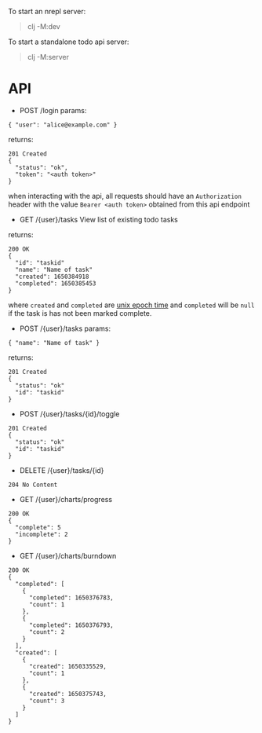 To start an nrepl server:

> clj -M:dev

To start a standalone todo api server:

> clj -M:server

# API

- POST /login
params:
```
{ "user": "alice@example.com" }
```

returns:
```
201 Created
{
  "status": "ok",
  "token": "<auth token>"
}
```
when interacting with the api, all requests should have an `Authorization` header with the value `Bearer <auth token>` obtained from this api endpoint

- GET /{user}/tasks
View list of existing todo tasks

returns:
```
200 OK
{
  "id": "taskid"
  "name": "Name of task"
  "created": 1650384918
  "completed": 1650385453
}
```
where `created` and `completed` are [unix epoch time](https://en.wikipedia.org/wiki/Unix_time) and `completed` will be `null` if the task is has not been marked complete.

- POST /{user}/tasks
params:
```
{ "name": "Name of task" }
```

returns:
```
201 Created
{
  "status": "ok"
  "id": "taskid"
}
```

- POST /{user}/tasks/{id}/toggle
```
201 Created
{
  "status": "ok"
  "id": "taskid"
}
```

- DELETE /{user}/tasks/{id}
```
204 No Content
```

- GET /{user}/charts/progress
```
200 OK
{
  "complete": 5
  "incomplete": 2
}
```

- GET /{user}/charts/burndown
```
200 OK
{
  "completed": [
    {
      "completed": 1650376783,
      "count": 1
    },
    {
      "completed": 1650376793,
      "count": 2
    }
  ],
  "created": [
    {
      "created": 1650335529,
      "count": 1
    },
    {
      "created": 1650375743,
      "count": 3
    }
  ]
}
```

